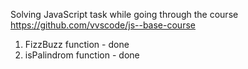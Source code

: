 Solving JavaScript task while going through the course https://github.com/vvscode/js--base-course 

1. FizzBuzz function - done
2. isPalindrom function - done